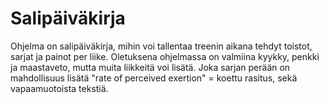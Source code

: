 # Salipäiväkirja

Ohjelma on salipäiväkirja, mihin voi tallentaa treenin aikana tehdyt toistot, sarjat ja painot per liike.
Oletuksena ohjelmassa on valmiina kyykky, penkki ja maastaveto, mutta muita liikkeitä voi lisätä.
Joka sarjan perään on mahdollisuus lisätä "rate of perceived exertion" = koettu rasitus, sekä vapaamuotoista tekstiä.


